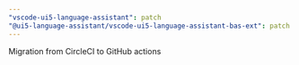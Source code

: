 ```yaml
---
"vscode-ui5-language-assistant": patch
"@ui5-language-assistant/vscode-ui5-language-assistant-bas-ext": patch
---
```


Migration from CircleCI to GitHub actions
